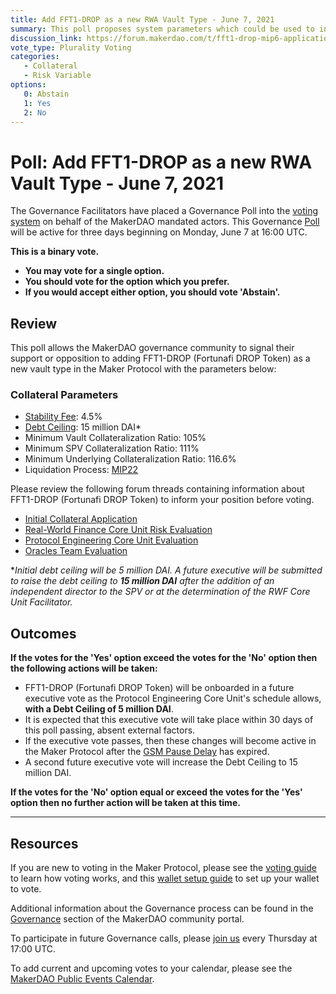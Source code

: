 ```yaml
---
title: Add FFT1-DROP as a new RWA Vault Type - June 7, 2021
summary: This poll proposes system parameters which could be used to initialize FFT1-DROP as a new RWA vault type.
discussion_link: https://forum.makerdao.com/t/fft1-drop-mip6-application-fortunafi-drop-revenue-based-financing-assets/6015
vote_type: Plurality Voting
categories:
   - Collateral
   - Risk Variable
options:
   0: Abstain
   1: Yes
   2: No
---
```

# Poll: Add FFT1-DROP as a new RWA Vault Type - June 7, 2021

The Governance Facilitators have placed a Governance Poll into the [voting system](https://vote.makerdao.com/polling) on behalf of the MakerDAO mandated actors. This Governance [Poll](https://community-development.makerdao.com/en/learn/governance/on-chain-gov) will be active for three days beginning on Monday, June 7 at 16:00 UTC.

**This is a binary vote.** 
- **You may vote for a single option.** 
- **You should vote for the option which you prefer.**
- **If you would accept either option, you should vote 'Abstain'.**

## Review

This poll allows the MakerDAO governance community to signal their support or opposition to adding FFT1-DROP (Fortunafi DROP Token) as a new vault type in the Maker Protocol with the parameters below:

### Collateral Parameters

* [Stability Fee](https://community-development.makerdao.com/en/learn/governance/param-stability-fee): 4.5%
* [Debt Ceiling](https://community-development.makerdao.com/en/learn/governance/param-debt-ceiling): 15 million DAI*
* Minimum Vault Collateralization Ratio: 105%
* Minimum SPV Collateralization Ratio: 111%
* Minimum Underlying Collateralization Ratio: 116.6%
* Liquidation Process: [MIP22](https://mips.makerdao.com/mips/details/MIP22)

Please review the following forum threads containing information about FFT1-DROP (Fortunafi DROP Token) to inform your position before voting.
* [Initial Collateral Application](https://forum.makerdao.com/t/fft1-drop-mip6-application-fortunafi-drop-revenue-based-financing-assets/6015)
* [Real-World Finance Core Unit Risk Evaluation](https://forum.makerdao.com/t/fft1-drop-collateral-onboarding-risk-evaluation/8036)
* [Protocol Engineering Core Unit Evaluation](https://forum.makerdao.com/t/rwa005-ff1drp-fft1-drop-mip22-token-protocol-engineering-domain-team-assessment/8417)
* [Oracles Team Evaluation](https://forum.makerdao.com/t/rwa-005-fft1-drop-collateral-onboarding-oracle-assessment-mip10c3-sp31/8401)

**Initial debt ceiling will be 5 million DAI. A future executive will be submitted to raise the debt ceiling to **15 million DAI** after the addition of an independent director to the SPV or at the determination of the RWF Core Unit Facilitator.*

## Outcomes

**If the votes for the 'Yes' option exceed the votes for the 'No' option then the following actions will be taken:**
* FFT1-DROP (Fortunafi DROP Token) will be onboarded in a future executive vote as the Protocol Engineering Core Unit's schedule allows, **with a Debt Ceiling of 5 million DAI**. 
* It is expected that this executive vote will take place within 30 days of this poll passing, absent external factors.
* If the executive vote passes, then these changes will become active in the Maker Protocol after the [GSM Pause Delay](https://community-development.makerdao.com/en/learn/governance/param-gsm-pause-delay) has expired.
* A second future executive vote will increase the Debt Ceiling to 15 million DAI.

**If the votes for the 'No' option equal or exceed the votes for the 'Yes' option then no further action will be taken at this time.**

---

## Resources

If you are new to voting in the Maker Protocol, please see the [voting guide](https://community-development.makerdao.com/en/learn/governance/how-voting-works/) to learn how voting works, and this [wallet setup guide](https://community-development.makerdao.com/en/learn/governance/voting-setup/) to set up your wallet to vote.

Additional information about the Governance process can be found in the [Governance](https://community-development.makerdao.com/en/learn/governance) section of the MakerDAO community portal.

To participate in future Governance calls, please [join us](https://github.com/makerdao/community/tree/master/governance/governance-and-risk-meetings) every Thursday at 17:00 UTC.

To add current and upcoming votes to your calendar, please see the [MakerDAO Public Events Calendar](https://calendar.google.com/calendar/embed?src=makerdao.com_3efhm2ghipksegl009ktniomdk%40group.calendar.google.com&ctz=UTC&mode=week&showCalendars=0&showPrint=0).
